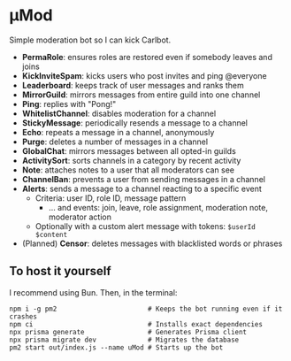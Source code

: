 # μMod

Simple moderation bot so I can kick Carlbot.

- **PermaRole**: ensures roles are restored even if somebody leaves and joins
- **KickInviteSpam**: kicks users who post invites and ping @everyone
- **Leaderboard**: keeps track of user messages and ranks them
- **MirrorGuild**: mirrors messages from entire guild into one channel
- **Ping**: replies with "Pong!"
- **WhitelistChannel**: disables moderation for a channel
- **StickyMessage**: periodically resends a message to a channel
- **Echo**: repeats a message in a channel, anonymously
- **Purge**: deletes a number of messages in a channel
- **GlobalChat**: mirrors messages between all opted-in guilds
- **ActivitySort**: sorts channels in a category by recent activity
- **Note**: attaches notes to a user that all moderators can see
- **ChannelBan**: prevents a user from sending messages in a channel
- **Alerts**: sends a message to a channel reacting to a specific event
  - Criteria: user ID, role ID, message pattern
    - ... and events: join, leave, role assignment, moderation note, moderator action
  - Optionally with a custom alert message with tokens: `$userId $content`
- (Planned) **Censor**: deletes messages with blacklisted words or phrases

## To host it yourself

I recommend using Bun. Then, in the terminal:

```
npm i -g pm2                       # Keeps the bot running even if it crashes
npm ci                             # Installs exact dependencies
npx prisma generate                # Generates Prisma client
npx prisma migrate dev             # Migrates the database
pm2 start out/index.js --name uMod # Starts up the bot
```
